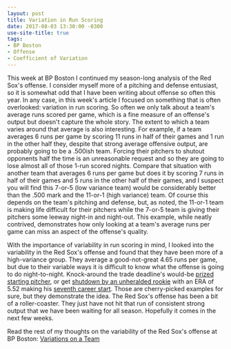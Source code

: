 ```yaml
---
layout: post
title: Variation in Run Scoring
date: 2017-08-03 13:30:00 -0300
use-site-title: true
tags:
- BP Boston
- Offense
- Coefficient of Variation
---
```


This week at BP Boston I continued my season-long analysis of the Red Sox's offense. I consider myself more of a pitching and defense entusiast, so it is somewhat odd that I have been writing about offense so often this year. 
In any case, in this week's article I focused on something that is often overlooked: variation in run scoring. So often we only talk about a team's 
average runs scored per game, which is a fine measure of an offense's output but doesn't capture the whole story. The extent to which a team varies around that average is also
interesting. For example, if a team averages 6 runs per game by scoring 11 runs in half of their games and 1 run in the other half they, despite that strong average offensive output, are 
probably going to be a .500ish team. Forcing their pitchers to shutout opponents half the time is an unreasonable request and so they are going to lose almost all of those 1-run scored nights. 
Compare that situation with another team that averages 6 runs per game but does it by scoring 7 runs in half of their games and 5 runs in the other 
half of their games, and I suspect you will find this 7-or-5 (low variance team) would be considerably better than the .500 mark and the 11-or-1 (high variance) team. 
Of course this depends on the team's pitching and defense, but, as noted, the 11-or-1 team is making life difficult for their pitchers while the 7-or-5 team 
is giving their pitchers some leeway night-in and night-out. This example, while neatly contrived, demonstrates how only looking at a team's average runs 
per game can miss an aspect of the offense's quality. 

With the importance of variability in run scoring in mind, I looked into the 
variability in the Red Sox's offense and found that they have been more of a high-variance group. They average a good-not-great 4.65 runs per game, but due to
their variable ways it is difficult to know what the offense is going to do night-to-night. Knock-around the trade deadline's would-be <a href = "https://www.baseball-reference.com/boxes/TEX/TEX201707040.shtml" target = "_blank"> prized starting pitcher</a>,
or get <a href = "https://www.baseball-reference.com/boxes/PHI/PHI201706150.shtml" target = "_blank"> shutdown by an unheralded rookie</a> with an ERA of 5.52 making his <a href = "https://www.baseball-reference.com/players/gl.fcgi?id=pivetni01&t=p&year=2017" target = "_blank"> seventh career start</a>. 
Those are cherry-picked examples for sure, but they demonstrate the idea. The Red Sox's offense has been a bit of a roller-coaster. They just have not hit 
that run of consistent strong output that we have been waiting for all season. Hopefully it comes in the next few weeks.

Read the rest of my thoughts on the variability of the Red Sox's offense at BP Boston:
<a href = "http://boston.locals.baseballprospectus.com/2017/08/01/variations-on-a-team/" target = "_blank"> Variations on a Team</a>